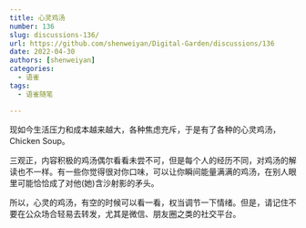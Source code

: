 ```yaml
---
title: 心灵鸡汤
number: 136
slug: discussions-136/
url: https://github.com/shenweiyan/Digital-Garden/discussions/136
date: 2022-04-30
authors: [shenweiyan]
categories: 
  - 语雀
tags: 
  - 语雀随笔

---
```


现如今生活压力和成本越来越大，各种焦虑充斥，于是有了各种的心灵鸡汤，Chicken Soup。

<!-- more -->

三观正，内容积极的鸡汤偶尔看看未尝不可，但是每个人的经历不同，对鸡汤的解读也不一样。有一些你觉得很对你口味，可以让你瞬间能量满满的鸡汤，在别人眼里可能恰恰成了对他(她)含沙射影的矛头。

所以，心灵的鸡汤，有空的时候可以看一看，权当调节一下情绪。但是，请记住不要在公众场合轻易去转发，尤其是微信、朋友圈之类的社交平台。

<script src="https://giscus.app/client.js"
	data-repo="shenweiyan/Digital-Garden"
	data-repo-id="R_kgDOKgxWlg"
	data-mapping="number"
	data-term="136"
	data-reactions-enabled="1"
	data-emit-metadata="0"
	data-input-position="bottom"
	data-theme="light"
	data-lang="zh-CN"
	crossorigin="anonymous"
	async>
</script>
